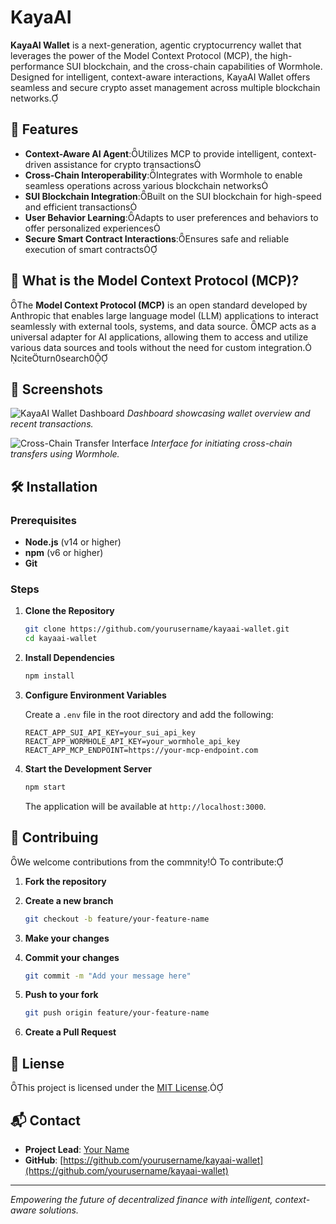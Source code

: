 # KayaAI

**KayaAI Wallet** is a next-generation, agentic cryptocurrency wallet that leverages the power of the Model Context Protocol (MCP), the high-performance SUI blockchain, and the cross-chain capabilities of Wormhole. Designed for intelligent, context-aware interactions, KayaAI Wallet offers seamless and secure crypto asset management across multiple blockchain networks.

## 🚀 Features

- **Context-Aware AI Agent**:Utilizes MCP to provide intelligent, context-driven assistance for crypto transactions
- **Cross-Chain Interoperability**:Integrates with Wormhole to enable seamless operations across various blockchain networks
- **SUI Blockchain Integration**:Built on the SUI blockchain for high-speed and efficient transactions
- **User Behavior Learning**:Adapts to user preferences and behaviors to offer personalized experiences
- **Secure Smart Contract Interactions**:Ensures safe and reliable execution of smart contracts

## 🧠 What is the Model Context Protocol (MCP)?
The **Model Context Protocol (MCP)** is an open standard developed by Anthropic that enables large language model (LLM) applications to interact seamlessly with external tools, systems, and data source. MCP acts as a universal adapter for AI applications, allowing them to access and utilize various data sources and tools without the need for custom integration. citeturn0search0

## 📸 Screenshots

![KayaAI Wallet Dashboard](link-to-dashboard-screenshot)
*Dashboard showcasing wallet overview and recent transactions.*

![Cross-Chain Transfer Interface](link-to-cross-chain-interface-screenshot)
*Interface for initiating cross-chain transfers using Wormhole.*

## 🛠️ Installation

### Prerequisites

- **Node.js** (v14 or higher)
- **npm** (v6 or higher)
- **Git**

### Steps

1. **Clone the Repository**

   ```bash
   git clone https://github.com/yourusername/kayaai-wallet.git
   cd kayaai-wallet
   ```

2. **Install Dependencies**

   ```bash
   npm install
   ```

3. **Configure Environment Variables**

   Create a `.env` file in the root directory and add the following:

   ```env
   REACT_APP_SUI_API_KEY=your_sui_api_key
   REACT_APP_WORMHOLE_API_KEY=your_wormhole_api_key
   REACT_APP_MCP_ENDPOINT=https://your-mcp-endpoint.com
   ```

4. **Start the Development Server**

   ```bash
   npm start
   ```

   The application will be available at `http://localhost:3000`.

## 🤝 Contribuing

We welcome contributions from the commnity! To contribute:

1. **Fork the repository**
2. **Create a new branch**

   ```bash
   git checkout -b feature/your-feature-name
   ```

3. **Make your changes**
4. **Commit your changes**

   ```bash
   git commit -m "Add your message here"
   ```

5. **Push to your fork**

   ```bash
   git push origin feature/your-feature-name
   ```

6. **Create a Pull Request**

## 📄 Liense

This project is licensed under the [MIT License](LIENSE).

## 📬 Contact

- **Project Lead**: [Your Name](mailto:your.email@example.com)
- **GitHub**: [https://github.com/yourusername/kayaai-wallet](https://github.com/yourusername/kayaai-wallet)

---

*Empowering the future of decentralized finance with intelligent, context-aware solutions.* 